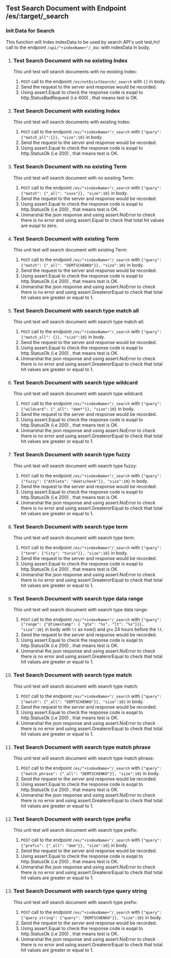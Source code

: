 ## Test Search Document with Endpoint /es/:target/_search

### Init Data for Search 
This function will Index indexData to be used by search API's unit test,`PUT` call to the endpoint `/api/"+indexName+"/_doc` with indexData in body. 

1. ### Test Search Document with no existing Index
    This unit test will search documents with no existing Index:
    1. `POST` call to the endpoint `/es/notExistSearch/_search` with `{}` in body.
    2. Send the request to the server and response would be recorded.
    3. Using assert.Equal to check the response code is euqal to http.StatusBadRequest (i.e 400) , that means test is OK.

2. ### Test Search Document with existing Index
    This unit test will search documents with existing Index:
    1. `POST` call to the endpoint `/es/"+indexName+"/_search` with `{"query": {"match_all":{}}, "size":10}` in body.
    2. Send the request to the server and response would be recorded.
    3. Using assert.Equal to check the response code is euqal to http.StatusOk (i.e 200) , that means test is OK.

3. ### Test Search Document with no existing Term
    This unit test will search document with no existing Term:
    1. `POST` call to the endpoint `/es/"+indexName+"/_search` with `{"query": {"match": {"_all": "xxxx"}}, "size":10}` in body.
    2. Send the request to the server and response would be recorded.
    3. Using assert.Equal to check the response code is euqal to http.StatusOk (i.e 200) , that means test is OK.
    4. Unmarshal the json response and using assert.NoError to check there is no error and using assert.Equal to check that total hit values are euqal to zero.

4. ### Test Search Document with existing Term
    This unit test will search document with existing Term:
    1. `POST` call to the endpoint `/es/"+indexName+"/_search` with `{"query": {"match": {"_all": "DEMTSCHENKO"}}, "size":10}` in body.
    2. Send the request to the server and response would be recorded.
    3. Using assert.Equal to check the response code is euqal to http.StatusOk (i.e 200) , that means test is OK.
    4. Unmarshal the json response and using assert.NoError to check there is no error and using assert.GreaterorEqual to check that total hit values are greater or equal to 1.

5. ### Test Search Document with search type match all
    This unit test will search document with search type match all:
    1. `POST` call to the endpoint `/es/"+indexName+"/_search` with `{"query": {"match_all": {}}, "size":10}` in body.
    2. Send the request to the server and response would be recorded.
    3. Using assert.Equal to check the response code is euqal to http.StatusOk (i.e 200) , that means test is OK.
    4. Unmarshal the json response and using assert.NoError to check there is no error and using assert.GreaterorEqual to check that total hit values are greater or equal to 1.  
   
6. ### Test Search Document with search type wildcard
    This unit test will search document with search type wildcard:
    1. `POST` call to the endpoint `/es/"+indexName+"/_search` with `{"query": {"wildcard": {"_all": "dem*"}}, "size":10}` in body.
    2. Send the request to the server and response would be recorded.
    3. Using assert.Equal to check the response code is euqal to http.StatusOk (i.e 200) , that means test is OK.
    4. Unmarshal the json response and using assert.NoError to check there is no error and using assert.GreaterorEqual to check that total hit values are greater or equal to 1.     

7. ### Test Search Document with search type fuzzy
    This unit test will search document with search type fuzzy:
    1. `POST` call to the endpoint `/es/"+indexName+"/_search` with `{"query": {"fuzzy": {"Athlete": "demtschenk"}}, "size":10}` in body.
    2. Send the request to the server and response would be recorded.
    3. Using assert.Equal to check the response code is euqal to http.StatusOk (i.e 200) , that means test is OK.
    4. Unmarshal the json response and using assert.NoError to check there is no error and using assert.GreaterorEqual to check that total hit values are greater or equal to 1.

8. ### Test Search Document with search type term
    This unit test will search document with search type term:
    1. `POST` call to the endpoint `/es/"+indexName+"/_search` with `{"query": {"term": {"City": "turin"}}, "size":10}` in body.
    2. Send the request to the server and response would be recorded.
    3. Using assert.Equal to check the response code is euqal to http.StatusOk (i.e 200) , that means test is OK.
    4. Unmarshal the json response and using assert.NoError to check there is no error and using assert.GreaterorEqual to check that total hit values are greater or equal to 1.    

9. ### Test Search Document with search type data range
    This unit test will search document with search type data range:   
    1. `POST` call to the endpoint `/es/"+indexName+"/_search` with `{"query": {"range": {"@timestamp": { "gte": "%s", "lt": "%s"}}}, "size":10}` in body with `lt` as now() and `gte` 24 hours before the `lt`.
    2. Send the request to the server and response would be recorded.
    3. Using assert.Equal to check the response code is euqal to http.StatusOk (i.e 200) , that means test is OK.
    4. Unmarshal the json response and using assert.NoError to check there is no error and using assert.GreaterorEqual to check that total hit values are greater or equal to 1. 

10. ### Test Search Document with search type match
    This unit test will search document with search type match:
    1. `POST` call to the endpoint `/es/"+indexName+"/_search` with `{"query": {"match": {"_all": "DEMTSCHENKO"}}, "size":10}` in body.
    2. Send the request to the server and response would be recorded.
    3. Using assert.Equal to check the response code is euqal to http.StatusOk (i.e 200) , that means test is OK.
    4. Unmarshal the json response and using assert.NoError to check there is no error and using assert.GreaterorEqual to check that total hit values are greater or equal to 1. 

11. ### Test Search Document with search type match phrase
    This unit test will search document with search type match phrase:
    1. `POST` call to the endpoint `/es/"+indexName+"/_search` with `{"query": {"match_phrase": {"_all": "DEMTSCHENKO"}}, "size":10}` in body.
    2. Send the request to the server and response would be recorded.
    3. Using assert.Equal to check the response code is euqal to http.StatusOk (i.e 200) , that means test is OK.
    4. Unmarshal the json response and using assert.NoError to check there is no error and using assert.GreaterorEqual to check that total hit values are greater or equal to 1. 


12. ### Test Search Document with search type prefix
    This unit test will search document with search type prefix:
    1. `POST` call to the endpoint `/es/"+indexName+"/_search` with `{"query": {"prefix": {"_all": "dem"}}, "size":10}` in body.
    2. Send the request to the server and response would be recorded.
    3. Using assert.Equal to check the response code is euqal to http.StatusOk (i.e 200) , that means test is OK.
    4. Unmarshal the json response and using assert.NoError to check there is no error and using assert.GreaterorEqual to check that total hit values are greater or equal to 1.

13. ### Test Search Document with search type query string
    This unit test will search document with search type prefix:
    1. `POST` call to the endpoint `/es/"+indexName+"/_search` with `{"query": {"query_string": {"query": "DEMTSCHENKO"}}, "size":10}` in body.
    2. Send the request to the server and response would be recorded.
    3. Using assert.Equal to check the response code is euqal to http.StatusOk (i.e 200) , that means test is OK.
    4. Unmarshal the json response and using assert.NoError to check there is no error and using assert.GreaterorEqual to check that total hit values are greater or equal to 1.